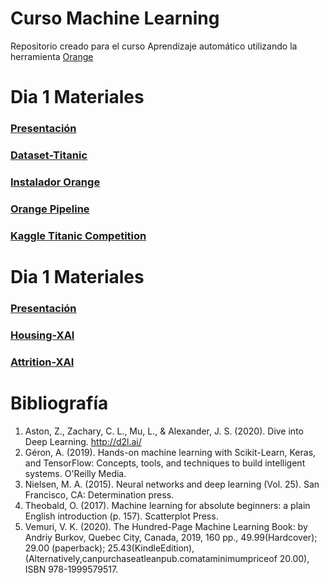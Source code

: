 # Curso Machine Learning
Repositorio creado para el curso Aprendizaje automático utilizando la herramienta [Orange](https://orangedatamining.com/) 

# Dia 1  Materiales
### [Presentación](https://www.researchgate.net/profile/Maikel-Leyva-Vazquez/publication/351117911_Aprendizaje_automatico_1-_Curso_de_Actualizacion_Docente/links/60887cf6907dcf667bcac6d0/Aprendizaje-automatico-1-Curso-de-Actualizacion-Docente.pdf?_sg%5B0%5D=2KXzcHilk1ZEN0uscFiLnABD2mp9uNdt5FdWrD9LseFt5GCiT-uKyHxzF8lEU2k6TnMi2srLX1NhY19E0yoTiQ.7vG-LcHQDeLj-ELrgOdX4cfhTTmSQ6n1vz4CEDvgrnkJrlVZ_vVGwdxzxa1b28YTOYdqNzWwMA0gPCH9LegfCQ&_sg%5B1%5D=fRLSgmDBp4eo7zID6VVI8FHS3Kn9BKiABiPdQQE5quN8p0sLp-UMZZ7VFiVyPRfLXZyUBOkoEpUF2VQ50QIfCStklXoPNUFdSlNKtu63GtGP.7vG-LcHQDeLj-ELrgOdX4cfhTTmSQ6n1vz4CEDvgrnkJrlVZ_vVGwdxzxa1b28YTOYdqNzWwMA0gPCH9LegfCQ&_iepl=)
### [Dataset-Titanic](https://github.com/mleyvaz/CursoMachineLearning/blob/main/TitanicDataset.rar?raw=true)
### [Instalador Orange](https://orangedatamining.com/download/#windows)
### [Orange Pipeline](https://github.com/mleyvaz/CursoMachineLearning/raw/main/titanic.ows)
### [Kaggle Titanic Competition](https://www.kaggle.com/c/titanic/overview)
# Dia 1  Materiales
### [Presentación](https://www.researchgate.net/publication/351134599_Aprendizaje_automatico)
### [Housing-XAI](https://github.com/mleyvaz/CursoMachineLearning/blob/main/housing.ows)
### [Attrition-XAI](https://github.com/mleyvaz/CursoMachineLearning/blob/main/housing.ows)

# Bibliografía
1.	Aston, Z., Zachary, C. L., Mu, L., & Alexander, J. S. (2020). Dive into Deep Learning. http://d2l.ai/
2.	Géron, A. (2019). Hands-on machine learning with Scikit-Learn, Keras, and TensorFlow: Concepts, tools, and techniques to build intelligent systems. O'Reilly Media.
3.	Nielsen, M. A. (2015). Neural networks and deep learning (Vol. 25). San Francisco, CA: Determination press.
4.	Theobald, O. (2017). Machine learning for absolute beginners: a plain English introduction (p. 157). Scatterplot Press.
5.	Vemuri, V. K. (2020). The Hundred-Page Machine Learning Book: by Andriy Burkov, Quebec City, Canada, 2019, 160 pp., 49.99(Hardcover); 29.00 (paperback); 25.43(KindleEdition),(Alternatively,canpurchaseatleanpub.comataminimumpriceof 20.00), ISBN 978-1999579517.

